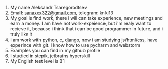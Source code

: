 1. My name Aleksandr Tsaregorodtsev
2. Email: sanaxxx322@gmail.com, telegram: knki13 
3. My goal is find work, there i will can take experience, new meetings and earn a money. I am have not work-expeience, but i'm realy want to recieve it, because i think that i can
be good programmer in future, and i truly like it
4. I am work with python, c, django, now i am studying js/html/css, have experince with git. I know how to use pycharm and webstorm
5. Examples you can find in my github profile
6. I studied in stepik, jetbrains hyperskill
7. My English test level is B1
